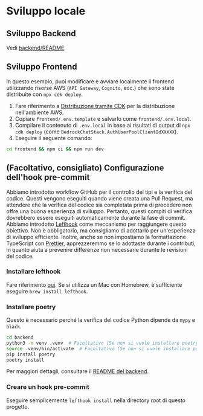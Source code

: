 # Sviluppo locale

## Sviluppo Backend

Vedi [backend/README](../backend/README_it-IT.md).

## Sviluppo Frontend

In questo esempio, puoi modificare e avviare localmente il frontend utilizzando risorse AWS (`API Gateway`, `Cognito`, ecc.) che sono state distribuite con `npx cdk deploy`.

1. Fare riferimento a [Distribuzione tramite CDK](../README.md#deploy-using-cdk) per la distribuzione nell'ambiente AWS.
2. Copiare `frontend/.env.template` e salvarlo come `frontend/.env.local`.
3. Compilare il contenuto di `.env.local` in base ai risultati di output di `npx cdk deploy` (come `BedrockChatStack.AuthUserPoolClientIdXXXXX`).
4. Eseguire il seguente comando:

```zsh
cd frontend && npm ci && npm run dev
```

## (Facoltativo, consigliato) Configurazione dell'hook pre-commit

Abbiamo introdotto workflow GitHub per il controllo dei tipi e la verifica del codice. Questi vengono eseguiti quando viene creata una Pull Request, ma attendere che la verifica del codice sia completata prima di procedere non offre una buona esperienza di sviluppo. Pertanto, questi compiti di verifica dovrebbero essere eseguiti automaticamente durante la fase di commit. Abbiamo introdotto [Lefthook](https://github.com/evilmartians/lefthook?tab=readme-ov-file#install) come meccanismo per raggiungere questo obiettivo. Non è obbligatorio, ma consigliamo di adottarlo per un'esperienza di sviluppo efficiente. Inoltre, anche se non impostiamo la formattazione TypeScript con [Prettier](https://prettier.io/), apprezzeremmo se lo adottaste durante i contributi, in quanto aiuta a prevenire differenze non necessarie durante le revisioni del codice.

### Installare lefthook

Fare riferimento [qui](https://github.com/evilmartians/lefthook#install). Se si utilizza un Mac con Homebrew, è sufficiente eseguire `brew install lefthook`.

### Installare poetry

Questo è necessario perché la verifica del codice Python dipende da `mypy` e `black`.

```sh
cd backend
python3 -m venv .venv  # Facoltativo (Se non si vuole installare poetry nell'ambiente)
source .venv/bin/activate  # Facoltativo (Se non si vuole installare poetry nell'ambiente)
pip install poetry
poetry install
```

Per maggiori dettagli, consultare il [README del backend](../backend/README_it-IT.md).

### Creare un hook pre-commit

Eseguire semplicemente `lefthook install` nella directory root di questo progetto.